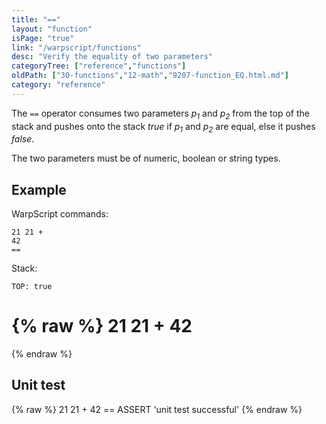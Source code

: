 ```yaml
---
title: "=="
layout: "function"
isPage: "true"
link: "/warpscript/functions"
desc: "Verify the equality of two parameters"
categoryTree: ["reference","functions"]
oldPath: ["30-functions","12-math","9207-function_EQ.html.md"]
category: "reference"
---
```

 

The `==` operator consumes two parameters *p<sub>1</sub>* and *p<sub>2</sub>* from the top of the stack 
and pushes onto the stack *true* if  *p<sub>1</sub>* and *p<sub>2</sub>* are equal, else it pushes *false*.

The two parameters must be of numeric, boolean or string types.


## Example ##

WarpScript commands:

    21 21 + 
    42 
    ==

Stack: 

    TOP: true

{% raw %}
<warp10-warpscript-widget backend="{{backend}}"  exec-endpoint="{{execEndpoint}}">21 21 + 
42 
==
</warp10-warpscript-widget>
{% endraw %}    


## Unit test ##

{% raw %}
<warp10-warpscript-widget backend="{{backend}}"  exec-endpoint="{{execEndpoint}}">21 21 + 
42 
== ASSERT
'unit test successful'
</warp10-warpscript-widget>
{% endraw %}        
